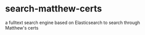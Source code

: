 # search-matthew-certs
a fulltext search engine based on Elasticsearch to search through Matthew's certs
